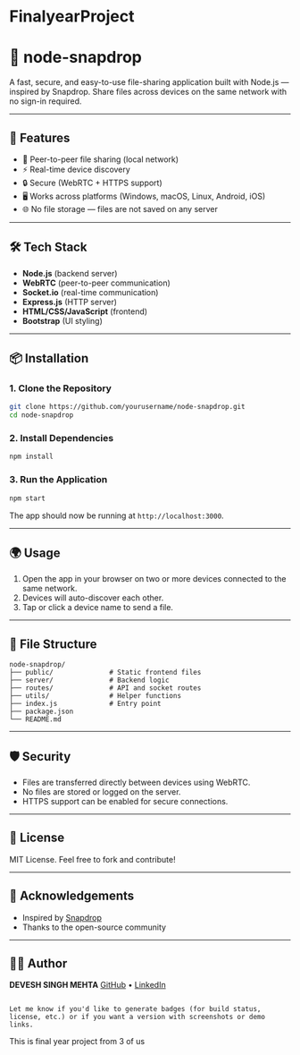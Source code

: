 # FinalyearProject
# 📁 node-snapdrop

A fast, secure, and easy-to-use file-sharing application built with Node.js — inspired by Snapdrop. Share files across devices on the same network with no sign-in required.

---

## 🚀 Features

- 📲 Peer-to-peer file sharing (local network)
- ⚡ Real-time device discovery
- 🔒 Secure (WebRTC + HTTPS support)
- 🖥️ Works across platforms (Windows, macOS, Linux, Android, iOS)
- 🌐 No file storage — files are not saved on any server

---

## 🛠️ Tech Stack

- **Node.js** (backend server)
- **WebRTC** (peer-to-peer communication)
- **Socket.io** (real-time communication)
- **Express.js** (HTTP server)
- **HTML/CSS/JavaScript** (frontend)
- **Bootstrap** (UI styling)

---

## 📦 Installation

### 1. Clone the Repository

```bash
git clone https://github.com/yourusername/node-snapdrop.git
cd node-snapdrop
````

### 2. Install Dependencies

```bash
npm install
```

### 3. Run the Application

```bash
npm start
```

The app should now be running at `http://localhost:3000`.

---

## 🌍 Usage

1. Open the app in your browser on two or more devices connected to the same network.
2. Devices will auto-discover each other.
3. Tap or click a device name to send a file.

---

## 📁 File Structure

```
node-snapdrop/
├── public/              # Static frontend files
├── server/              # Backend logic
├── routes/              # API and socket routes
├── utils/               # Helper functions
├── index.js             # Entry point
├── package.json
└── README.md
```

---

## 🛡️ Security

* Files are transferred directly between devices using WebRTC.
* No files are stored or logged on the server.
* HTTPS support can be enabled for secure connections.

---

## 📄 License

MIT License. Feel free to fork and contribute!

---

## 🙌 Acknowledgements

* Inspired by [Snapdrop](https://snapdrop.net)
* Thanks to the open-source community

---

## 👨‍💻 Author

**DEVESH SINGH MEHTA**
[GitHub](https://github.com/yourusername) • [LinkedIn](https://linkedin.com/in/yourprofile)

```

Let me know if you'd like to generate badges (for build status, license, etc.) or if you want a version with screenshots or demo links.
```
This is final year project from 3 of us
